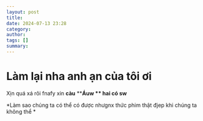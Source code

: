 ```yaml
---
layout: post
title: 
date: 2024-07-13 23:28
category: 
author: 
tags: []
summary: 
---
```

# Làm lại nha anh ạn của tôi ơi 
Xịn quá xá rôi fnafy xin **càu**
****Áuw
**
**hai** có sw**

*Làm sao chúng ta có thể có được nhưgnx thức phim thật đjep khi chúng ta không thể
*